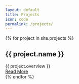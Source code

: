 ```yaml
---
layout: default
title: Projects
icon: code
permalink: /projects/
---
```

<div class="mdl-grid max-width">
	{% for project in site.projects %}
		<div class="mdl-cell mdl-cell--3-col">
			<div class="demo-card-square mdl-card mdl-shadow--2dp">
			  <div class="mdl-card__title mdl-card--expand">
			    <h2 class="mdl-card__title-text">{{ project.name }}</h2>
			  </div>
			  <div class="mdl-card__supporting-text">{{ project.overview }}</div>
			  <div class="mdl-card__actions mdl-card--border">
			    <a class="mdl-button mdl-button--colored mdl-js-button mdl-js-ripple-effect" href="{{project.permalink }}">Read More</a>
			  </div>
			</div>
		</div>
	{% endfor %}
</div>
